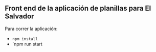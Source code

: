 ## Front end de la aplicación de planillas para El Salvador

Para correr la aplicación:

- `npm install`
- `npm run start